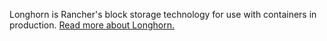 Longhorn is Rancher's block storage technology for use with containers in production. [Read more about Longhorn.](https://github.com/rancher/longhorn)
